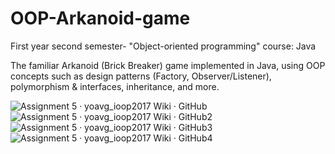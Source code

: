# OOP-Arkanoid-game
First year second semester- "Object-oriented programming" course: Java

The familiar Arkanoid (Brick Breaker) game implemented in Java, using OOP concepts such as design patterns (Factory, Observer/Listener), polymorphism & interfaces, inheritance, and more.

![Assignment 5 · yoavg_ioop2017 Wiki · GitHub](https://user-images.githubusercontent.com/45766976/115215979-b8615c80-a10c-11eb-885b-ac7932b03c3e.jpg)
![Assignment 5 · yoavg_ioop2017 Wiki · GitHub2](https://user-images.githubusercontent.com/45766976/115215977-b7c8c600-a10c-11eb-8931-6d425ba59921.jpg)
![Assignment 5 · yoavg_ioop2017 Wiki · GitHub3](https://user-images.githubusercontent.com/45766976/115215974-b7302f80-a10c-11eb-93d4-bdb515a48773.jpg)
![Assignment 5 · yoavg_ioop2017 Wiki · GitHub4](https://user-images.githubusercontent.com/45766976/115215970-b6979900-a10c-11eb-8aa3-72857982e549.jpg)
